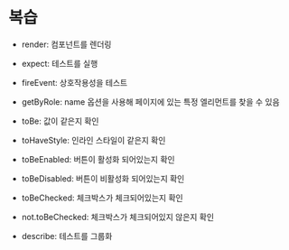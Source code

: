 # 복습

- render: 컴포넌트를 렌더링
- expect: 테스트를 실행

- fireEvent: 상호작용성을 테스트
- getByRole: name 옵션을 사용해 페이지에 있는 특정 엘리먼트를 찾을 수 있음

- toBe: 값이 같은지 확인
- toHaveStyle: 인라인 스타일이 같은지 확인
- toBeEnabled: 버튼이 활성화 되어있는지 확인
- toBeDisabled: 버튼이 비활성화 되어있는지 확인
- toBeChecked: 체크박스가 체크되어있는지 확인
- not.toBeChecked: 체크박스가 체크되어있지 않은지 확인

- describe: 테스트를 그룹화
